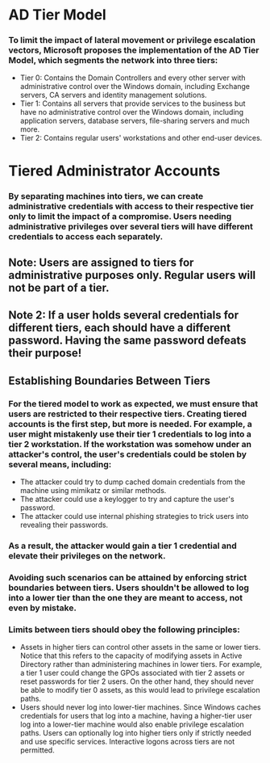 # AD Tier Model

### To limit the impact of lateral movement or privilege escalation vectors, Microsoft proposes the implementation of the AD Tier Model, which segments the network into three tiers:

 - Tier 0: Contains the Domain Controllers and every other server with administrative control over the Windows domain, including Exchange servers, CA servers and identity management solutions.
 - Tier 1: Contains all servers that provide services to the business but have no administrative control over the Windows domain, including application servers, database servers, file-sharing servers and much more.
 - Tier 2: Contains regular users' workstations and other end-user devices.

# Tiered Administrator Accounts

### By separating machines into tiers, we can create administrative credentials with access to their respective tier only to limit the impact of a compromise. Users needing administrative privileges over several tiers will have different credentials to access each separately.

## Note: Users are assigned to tiers for administrative purposes only. Regular users will not be part of a tier.

## Note 2: If a user holds several credentials for different tiers, each should have a different password. Having the same password defeats their purpose!

## Establishing Boundaries Between Tiers

### For the tiered model to work as expected, we must ensure that users are restricted to their respective tiers. Creating tiered accounts is the first step, but more is needed. For example, a user might mistakenly use their tier 1 credentials to log into a tier 2 workstation. If the workstation was somehow under an attacker's control, the user's credentials could be stolen by several means, including:

 - The attacker could try to dump cached domain credentials from the machine using mimikatz or similar methods.
 - The attacker could use a keylogger to try and capture the user's password.
 - The attacker could use internal phishing strategies to trick users into revealing their passwords.

### As a result, the attacker would gain a tier 1 credential and elevate their privileges on the network.

### Avoiding such scenarios can be attained by enforcing strict boundaries between tiers. Users shouldn't be allowed to log into a lower tier than the one they are meant to access, not even by mistake.

### Limits between tiers should obey the following principles:

 - Assets in higher tiers can control other assets in the same or lower tiers. Notice that this refers to the capacity of modifying assets in Active Directory rather than administering machines in lower tiers. For example, a tier 1 user could change the GPOs associated with tier 2 assets or reset passwords for tier 2 users. On the other hand, they should never be able to modify tier 0 assets, as this would lead to privilege escalation paths.
 - Users should never log into lower-tier machines. Since Windows caches credentials for users that log into a machine, having a higher-tier user log into a lower-tier machine would also enable privilege escalation paths. Users can optionally log into higher tiers only if strictly needed and use specific services. Interactive logons across tiers are not permitted.
   
